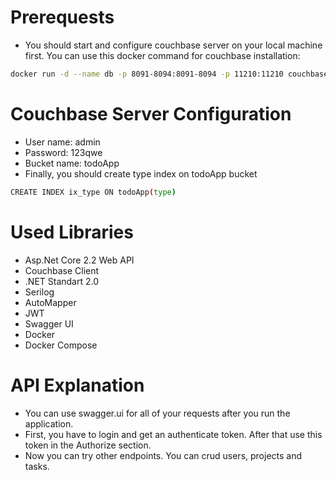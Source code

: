 # Prerequests

- You should start and configure couchbase server on your local machine first. 
 You can use this docker command for couchbase installation: 
 ```sh
 docker run -d --name db -p 8091-8094:8091-8094 -p 11210:11210 couchbase
 ```
 # Couchbase Server Configuration
- User name: admin
- Password: 123qwe
- Bucket name: todoApp
- Finally, you should create type index on todoApp bucket
```sh
CREATE INDEX ix_type ON todoApp(type)
```

# Used Libraries
  - Asp.Net Core 2.2 Web API
  - Couchbase Client
  - .NET Standart 2.0
  - Serilog
  - AutoMapper
  - JWT
  - Swagger UI
  - Docker
  - Docker Compose
   
# API Explanation
  - You can use swagger.ui for all of your requests after you run the application.
  - First, you have to login and get an authenticate token. After that use this token in the Authorize section.
  - Now you can try other endpoints. You can crud users, projects and tasks.

